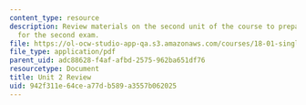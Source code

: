```yaml
---
content_type: resource
description: Review materials on the second unit of the course to prepare students
  for the second exam.
file: https://ol-ocw-studio-app-qa.s3.amazonaws.com/courses/18-01-single-variable-calculus-fall-2006/942f311e64cea77db589a3557b062025_unit2_review.pdf
file_type: application/pdf
parent_uid: adc88628-f4af-afbd-2575-962ba651df76
resourcetype: Document
title: Unit 2 Review
uid: 942f311e-64ce-a77d-b589-a3557b062025
---
```

